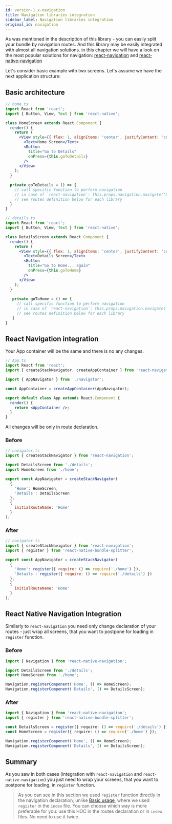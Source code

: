 ```yaml
---
id: version-1.x-navigation
title: Navigation libraries integration
sidebar_label: Navigation libraries integration
original_id: navigation
---
```


As was mentioned in the description of this library - you can easily split your bundle by navigation routes. And this library may be easily integrated with almost all navigation solutions. in this chapter we will have a look on the most popular solutions for navigation: [react-navigation](https://reactnavigation.org/) and [react-native-navigation](https://wix.github.io/react-native-navigation/#/)

Let's consider basic example with two screens. Let's assume we have the next application structure:

## Basic architecture

```jsx
// home.ts
import React from 'react';
import { Button, View, Text } from 'react-native';

class HomeScreen extends React.Component {
  render() {
    return (
      <View style={{ flex: 1, alignItems: 'center', justifyContent: 'center' }}>
        <Text>Home Screen</Text>
        <Button
          title="Go to Details"
          onPress={this.goToDetails}
        />
      </View>
    );
  }
  
  private goToDetails = () => {
    // call specific function to perform navigation
    // in case of `react-navigation`: this.props.navigation.navigate('Details')
    // see routes definition below for each library
  }
}
```

```jsx
// details.ts
import React from 'react';
import { Button, View, Text } from 'react-native';

class DetailsScreen extends React.Component {
  render() {
    return (
      <View style={{ flex: 1, alignItems: 'center', justifyContent: 'center' }}>
        <Text>Details Screen</Text>
        <Button
          title="Go to Home... again"
          onPress={this.goToHome}
        />
      </View>
    );
  }
  
   private goToHome = () => {
     // call specific function to perform navigation
     // in case of `react-navigation`: this.props.navigation.navigate('Home')
     // see routes definition below for each library
   }
}
```

## React Navigation integration

Your App container will be the same and there is no any changes.

```jsx
// App.ts
import React from 'react';
import { createStackNavigator, createAppContainer } from 'react-navigation';

import { AppNavigator } from './navigator';

const AppContainer = createAppContainer(AppNavigator);

export default class App extends React.Component {
  render() {
    return <AppContainer />;
  }
}
```

All changes will be only in route declaration.

### Before

```js
// navigator.ts
import { createStackNavigator } from 'react-navigation';

import DetailsScreen from './details';
import HomeScreen from './home';

export const AppNavigator = createStackNavigator(
  {
    'Home': HomeScreen,
    'Details': DetailsScreen
  },
  {
    initialRouteName: 'Home'
  }
);
```

### After

```js
// navigator.ts
import { createStackNavigator } from 'react-navigation';
import { register } from 'react-native-bundle-splitter';

export const AppNavigator = createStackNavigator(
  {
    'Home': register({ require: () => require('./home') }),
    'Details': register({ require: () => require('./details') })
  },
  {
    initialRouteName: 'Home'
  }
);

```

## React Native Navigation Integration

Similarly to `react-navigation` you need only change declaration of your routes - just wrap all screens, that you want to postpone for loading in `register` function.

### Before

```typescript
import { Navigation } from 'react-native-navigation';

import DetailsScreen from './details';
import HomeScreen from './home';

Navigation.registerComponent('Home', () => HomeScreen);
Navigation.registerComponent('Details', () => DetailsScreen);
```

### After

```typescript
import { Navigation } from 'react-native-navigation';
import { register } from 'react-native-bundle-splitter';

const DetailsScreen = register({ require: () => require('./details') });
const HomeScreen = register({ require: () => require('./home') });

Navigation.registerComponent('Home', () => HomeScreen);
Navigation.registerComponent('Details', () => DetailsScreen);
```

## Summary

As you saw in both cases (integration with `react-navigation` and `react-native-navigation`) you just need to wrap your screens, that you want to postpone for loading, in `register` function.

> As you can see in this section we used `register` function directly in the navigation declaration, unlike [Basic usage](docs-fundamentals-basic-usage.md), where we used `register` in the `index` file. You can choose which way is more preferable for you: use this HOC in the routes declaration or in `index` files. No need to use it twice.